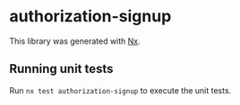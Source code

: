 # authorization-signup

This library was generated with [Nx](https://nx.dev).

## Running unit tests

Run `nx test authorization-signup` to execute the unit tests.
